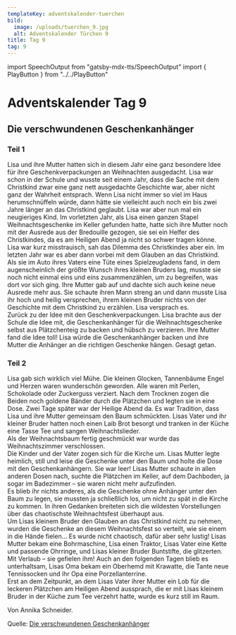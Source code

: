 ```yaml
---
templateKey: adventskalender-tuerchen
bild:
  image: /uploads/tuerchen_9.jpg
  alt: Adventskalender Türchen 9
title: Tag 9
tag: 9
---
```


import SpeechOutput from "gatsby-mdx-tts/SpeechOutput"
import { PlayButton } from "../../PlayButton"

<SpeechOutput id="adventskalender-tag-9-teil-1" customPlayButton={PlayButton}>

# Adventskalender Tag 9

## Die verschwundenen Geschenkanhänger

### Teil 1

Lisa und ihre Mutter hatten sich in diesem Jahr eine ganz besondere Idee für ihre Geschenkverpackungen an Weihnachten ausgedacht. Lisa war schon in der Schule und wusste seit einem Jahr, dass die Sache mit dem Christkind zwar eine ganz nett ausgedachte Geschichte war, aber nicht ganz der Wahrheit entsprach. Wenn Lisa nicht immer so viel im Haus herumschnüffeln würde, dann hätte sie vielleicht auch noch ein bis zwei Jahre länger an das Christkind geglaubt. Lisa war aber nun mal ein neugieriges Kind.
Im vorletzten Jahr, als Lisa einen ganzen Stapel Weihnachtsgeschenke im Keller gefunden hatte, hatte sich ihre Mutter noch mit der Ausrede aus der Bredouille gezogen, sie sei ein Helfer des Christkindes, da es am Heiligen Abend ja nicht so schwer tragen könne. Lisa war kurz misstrauisch, sah das Dilemma des Christkindes aber ein. Im letzten Jahr war es aber dann vorbei mit dem Glauben an das Christkind. Als sie im Auto ihres Vaters eine Tüte eines Spielzeugladens fand, in dem augenscheinlich der größte Wunsch ihres kleinen Bruders lag, musste sie noch nicht einmal eins und eins zusammenzählen, um zu begreifen, was dort vor sich ging. Ihre Mutter gab auf und dachte sich auch keine neue Ausrede mehr aus. Sie schaute ihren Mann streng an und dann musste Lisa ihr hoch und heilig versprechen, ihrem kleinen Bruder nichts von der Geschichte mit dem Christkind zu erzählen. Lisa versprach es.  
Zurück zu der Idee mit den Geschenkverpackungen. Lisa brachte aus der Schule die Idee mit, die Geschenkanhänger für die Weihnachtsgeschenke selbst aus Plätzchenteig zu backen und hübsch zu verzieren. Ihre Mutter fand die Idee toll! Lisa würde die Geschenkanhänger backen und ihre Mutter die Anhänger an die richtigen Geschenke hängen. Gesagt getan.

</SpeechOutput>

<SpeechOutput id="adventskalender-tag-9-teil-2" customPlayButton={PlayButton}>

### Teil 2

Lisa gab sich wirklich viel Mühe. Die kleinen Glocken, Tannenbäume Engel und Herzen waren wunderschön geworden. Alle waren mit Perlen, Schokolade oder Zuckerguss verziert. Nach dem Trocknen zogen die Beiden noch goldene Bänder durch die Plätzchen und legten sie in eine Dose.
Zwei Tage später war der Heilige Abend da. Es war Tradition, dass Lisa und ihre Mutter gemeinsam den Baum schmückten. Lisas Vater und ihr kleiner Bruder hatten noch einen Laib Brot besorgt und tranken in der Küche eine Tasse Tee und sangen Weihnachtslieder.  
Als der Weihnachtsbaum fertig geschmückt war wurde das Weihnachtszimmer verschlossen.  
Die Kinder und der Vater zogen sich für die Kirche um. Lisas Mutter legte heimlich, still und leise die Geschenke unter den Baum und holte die Dose mit den Geschenkanhängern. Sie war leer! Lisas Mutter schaute in allen anderen Dosen nach, suchte die Plätzchen im Keller, auf dem Dachboden, ja sogar im Badezimmer – sie waren nicht mehr aufzufinden.  
Es blieb ihr nichts anderes, als die Geschenke ohne Anhänger unter den Baum zu legen, sie mussten ja schließlich los, um nicht zu spät in die Kirche zu kommen. In ihren Gedanken breiteten sich die wildesten Vorstellungen über das chaotischste Weihnachtsfest überhaupt aus.  
Um Lisas kleinem Bruder den Glauben an das Christkind nicht zu nehmen, wurden die Geschenke an diesem Weihnachtsfest so verteilt, wie sie einem in die Hände fielen…
Es wurde nicht chaotisch, dafür aber sehr lustig! Lisas Mutter bekam eine Bohrmaschine, Lisa einen Traktor, Lisas Vater eine Kette und passende Ohrringe, und Lisas kleiner Bruder Buntstifte, die glitzerten. Mit Verlaub – sie gefielen ihm! Auch an den folgenden Tagen blieb es unterhaltsam, Lisas Oma bekam ein Oberhemd mit Krawatte, die Tante neue Tennissocken und ihr Opa eine Porzellanterrine.  
Erst an dem Zeitpunkt, an dem Lisas Vater ihrer Mutter ein Lob für die leckeren Plätzchen am Heiligen Abend aussprach, die er mit Lisas kleinem Bruder in der Küche zum Tee verzehrt hatte, wurde es kurz still im Raum.

Von Annika Schneider.

Quelle: [Die verschwundenen Geschenkanhänger](https://mal-alt-werden.de/die-verschwundenen-geschenkanhaenger-eine-lustige-weihnachtsgeschichte/)

</SpeechOutput>

